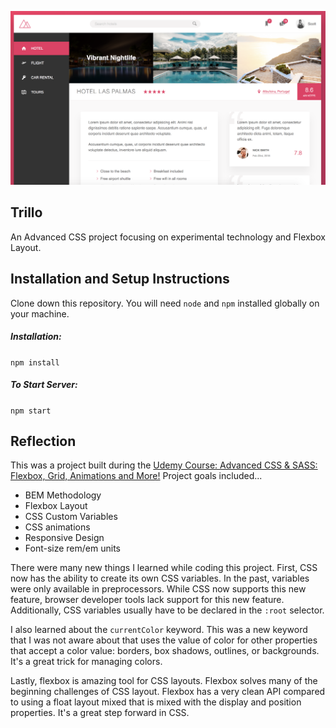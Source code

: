 <p align="center">
  <img src="./static-trillo/img/ss.png" width="600"/>
</p>

## Trillo
An Advanced CSS project focusing on experimental technology and Flexbox Layout.

## Installation and Setup Instructions
Clone down this repository. You will need `node` and `npm` installed globally on your machine.  
##### Installation:

`npm install`  

##### To Start Server:

`npm start`  

## Reflection
This was a project built during the [Udemy Course: Advanced CSS & SASS: Flexbox, Grid, Animations and More!](https://www.udemy.com/advanced-css-and-sass/) Project goals included... 

* BEM Methodology
* Flexbox Layout
* CSS Custom Variables
* CSS animations
* Responsive Design
* Font-size rem/em units

There were many new things I learned while coding this project. First, CSS now has the ability to create its own CSS variables. In the past, variables were only available in preprocessors. While CSS now supports this new feature, browser developer tools lack support for this new feature. Additionally, CSS variables usually have to be declared in the `:root` selector.

I also learned about the `currentColor` keyword. This was a new keyword that I was not aware about that uses the value of color for other properties that accept a color value: borders, box shadows, outlines, or backgrounds. It's a great trick for managing colors.

Lastly, flexbox is amazing tool for CSS layouts. Flexbox solves many of the beginning challenges of CSS layout. Flexbox has a very clean API compared to using a float layout mixed that is mixed with the display and position properties. It's a great step forward in CSS.
